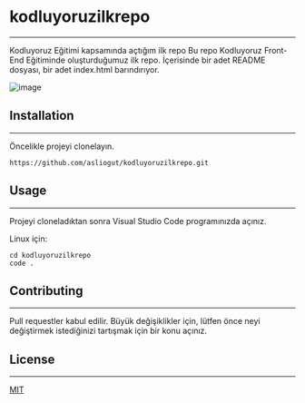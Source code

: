# kodluyoruzilkrepo
-----------------------------------------------------------------------------------------------------

Kodluyoruz Eğitimi kapsamında açtığım ilk repo Bu repo Kodluyoruz Front-End Eğitiminde oluşturduğumuz ilk repo. İçerisinde bir adet README dosyası, bir adet index.html barındırıyor.

![image](https://imgyukle.com/f/2022/07/01/Vsfgr8.jpg)

## Installation
-----------------------------------------------------------------------------------------------------

Öncelikle projeyi clonelayın.

```
https://github.com/asliogut/kodluyoruzilkrepo.git
```
## Usage
-----------------------------------------------------------------------------------------------------

Projeyi cloneladıktan sonra Visual Studio Code programınızda açınız.

Linux için:
```
cd kodluyoruzilkrepo
code .
```
## Contributing
-----------------------------------------------------------------------------------------------------

Pull requestler kabul edilir. Büyük değişiklikler için, lütfen önce neyi değiştirmek istediğinizi tartışmak için bir konu açınız.

## License
-----------------------------------------------------------------------------------------------------

[MIT](https://github.com/asliogut/kodluyoruzilkrepo/blob/main/LICENSE)
